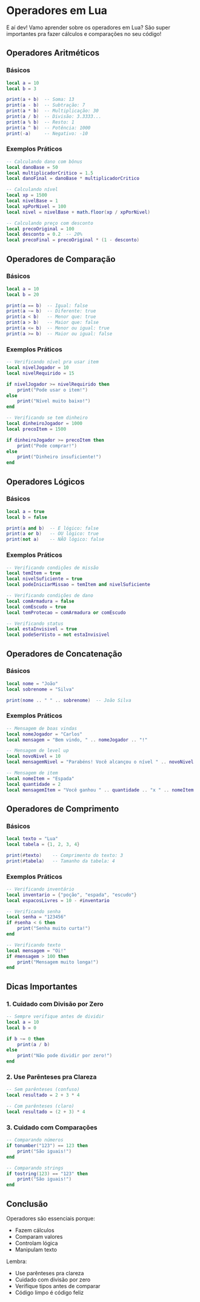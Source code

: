 # Operadores em Lua

E aí dev! Vamo aprender sobre os operadores em Lua? São super importantes pra fazer cálculos e comparações no seu código!

## Operadores Aritméticos

### Básicos
```lua
local a = 10
local b = 3

print(a + b)  -- Soma: 13
print(a - b)  -- Subtração: 7
print(a * b)  -- Multiplicação: 30
print(a / b)  -- Divisão: 3.3333...
print(a % b)  -- Resto: 1
print(a ^ b)  -- Potência: 1000
print(-a)     -- Negativo: -10
```

### Exemplos Práticos
```lua
-- Calculando dano com bônus
local danoBase = 50
local multiplicadorCritico = 1.5
local danoFinal = danoBase * multiplicadorCritico

-- Calculando nível
local xp = 1500
local nivelBase = 1
local xpPorNivel = 100
local nivel = nivelBase + math.floor(xp / xpPorNivel)

-- Calculando preço com desconto
local precoOriginal = 100
local desconto = 0.2  -- 20%
local precoFinal = precoOriginal * (1 - desconto)
```

## Operadores de Comparação

### Básicos
```lua
local a = 10
local b = 20

print(a == b)  -- Igual: false
print(a ~= b)  -- Diferente: true
print(a < b)   -- Menor que: true
print(a > b)   -- Maior que: false
print(a <= b)  -- Menor ou igual: true
print(a >= b)  -- Maior ou igual: false
```

### Exemplos Práticos
```lua
-- Verificando nível pra usar item
local nivelJogador = 10
local nivelRequirido = 15

if nivelJogador >= nivelRequirido then
    print("Pode usar o item!")
else
    print("Nível muito baixo!")
end

-- Verificando se tem dinheiro
local dinheiroJogador = 1000
local precoItem = 1500

if dinheiroJogador >= precoItem then
    print("Pode comprar!")
else
    print("Dinheiro insuficiente!")
end
```

## Operadores Lógicos

### Básicos
```lua
local a = true
local b = false

print(a and b)  -- E lógico: false
print(a or b)   -- OU lógico: true
print(not a)    -- NÃO lógico: false
```

### Exemplos Práticos
```lua
-- Verificando condições de missão
local temItem = true
local nivelSuficiente = true
local podeIniciarMissao = temItem and nivelSuficiente

-- Verificando condições de dano
local comArmadura = false
local comEscudo = true
local temProtecao = comArmadura or comEscudo

-- Verificando status
local estaInvisivel = true
local podeSerVisto = not estaInvisivel
```

## Operadores de Concatenação

### Básicos
```lua
local nome = "João"
local sobrenome = "Silva"

print(nome .. " " .. sobrenome)  -- João Silva
```

### Exemplos Práticos
```lua
-- Mensagem de boas vindas
local nomeJogador = "Carlos"
local mensagem = "Bem vindo, " .. nomeJogador .. "!"

-- Mensagem de level up
local novoNivel = 10
local mensagemNivel = "Parabéns! Você alcançou o nível " .. novoNivel

-- Mensagem de item
local nomeItem = "Espada"
local quantidade = 2
local mensagemItem = "Você ganhou " .. quantidade .. "x " .. nomeItem
```

## Operadores de Comprimento

### Básicos
```lua
local texto = "Lua"
local tabela = {1, 2, 3, 4}

print(#texto)    -- Comprimento do texto: 3
print(#tabela)   -- Tamanho da tabela: 4
```

### Exemplos Práticos
```lua
-- Verificando inventário
local inventario = {"poção", "espada", "escudo"}
local espacosLivres = 10 - #inventario

-- Verificando senha
local senha = "123456"
if #senha < 6 then
    print("Senha muito curta!")
end

-- Verificando texto
local mensagem = "Oi!"
if #mensagem > 100 then
    print("Mensagem muito longa!")
end
```

## Dicas Importantes

### 1. Cuidado com Divisão por Zero
```lua
-- Sempre verifique antes de dividir
local a = 10
local b = 0

if b ~= 0 then
    print(a / b)
else
    print("Não pode dividir por zero!")
end
```

### 2. Use Parênteses pra Clareza
```lua
-- Sem parênteses (confuso)
local resultado = 2 + 3 * 4

-- Com parênteses (claro)
local resultado = (2 + 3) * 4
```

### 3. Cuidado com Comparações
```lua
-- Comparando números
if tonumber("123") == 123 then
    print("São iguais!")
end

-- Comparando strings
if tostring(123) == "123" then
    print("São iguais!")
end
```

## Conclusão

Operadores são essenciais porque:
- Fazem cálculos
- Comparam valores
- Controlam lógica
- Manipulam texto

Lembra:
- Use parênteses pra clareza
- Cuidado com divisão por zero
- Verifique tipos antes de comparar
- Código limpo é código feliz
